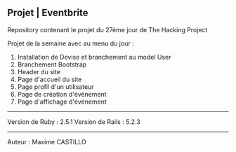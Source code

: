 Projet | Eventbrite
--------------------------------------------

Repository contenant le projet du 27ème jour de The Hacking Project

Projet de la semaine avec au menu du jour :
1. Installation de Devise et branchement au model User
2. Branchement Bootstrap
3. Header du site
4. Page d'accueil du site
5. Page profil d'un utilisateur
6. Page de création d'événement
7. Page d'affichage d'événement

--------------------------------------------

Version de Ruby : 2.5.1
Version de Rails : 5.2.3

--------------------------------------------
Auteur : Maxime CASTILLO